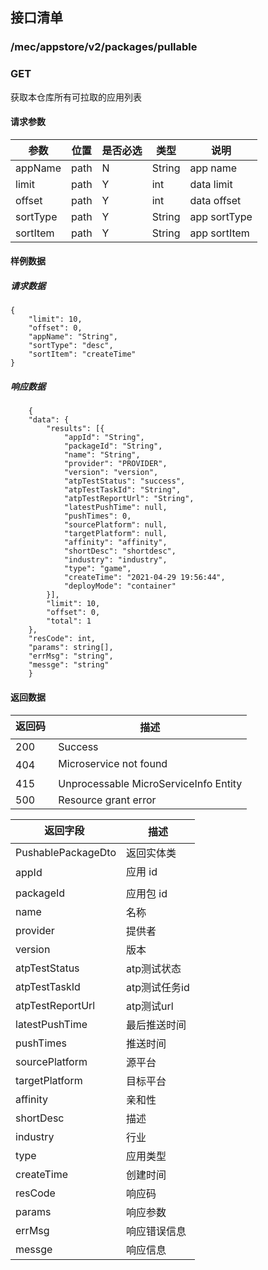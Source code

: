 ## 接口清单

### /mec/appstore/v2/packages/pullable
###  GET
获取本仓库所有可拉取的应用列表
#### 请求参数
|参数 |位置 | 是否必选 | 类型 |说明|
|-----|-----|----|------|-----|
|appName | path |N| String | app name |
|limit | path |Y| int | data limit |
|offset | path |Y| int | data offset |
|sortType | path |Y| String | app sortType |
|sortItem | path |Y| String | app sortItem|

#### 样例数据
##### 请求数据
    {
    	"limit": 10,
    	"offset": 0,
    	"appName": "String",
    	"sortType": "desc",
    	"sortItem": "createTime"
    }
##### 响应数据
        {
        "data": {
        	"results": [{
        		"appId": "String",
        		"packageId": "String",
        		"name": "String",
        		"provider": "PROVIDER",
        		"version": "version",
        		"atpTestStatus": "success",
        		"atpTestTaskId": "String",
        		"atpTestReportUrl": "String",
        		"latestPushTime": null,
        		"pushTimes": 0,
        		"sourcePlatform": null,
        		"targetPlatform": null,
        		"affinity": "affinity",
        		"shortDesc": "shortdesc",
        		"industry": "industry",
        		"type": "game",
        		"createTime": "2021-04-29 19:56:44",
        		"deployMode": "container"
        	}],
        	"limit": 10,
        	"offset": 0,
        	"total": 1
        },
    	"resCode": int,
    	"params": string[],
    	"errMsg": "string",
    	"messge": "string"
        }

#### 返回数据
|返回码  |描述|
|-----|-----|
|200 | Success |
|404 | Microservice not found |
|415 | Unprocessable MicroServiceInfo Entity  |
|500 | Resource grant error |

|返回字段  |描述|
|-----|-----|
|PushablePackageDto | 返回实体类 |
|appId | 应用 id |
|packageId | 应用包 id  |
|name | 名称 |
|provider | 提供者 |
|version | 版本 |
|atpTestStatus | atp测试状态 |
|atpTestTaskId | atp测试任务id |
|atpTestReportUrl | atp测试url |
|latestPushTime | 最后推送时间 |
|pushTimes | 推送时间 |
|sourcePlatform | 源平台 |
|targetPlatform | 目标平台 |
|affinity | 亲和性 |
|shortDesc | 描述 |
|industry | 行业 |
|type | 应用类型 |
|createTime | 创建时间 |
|resCode | 响应码 |
|params | 响应参数 |
|errMsg | 响应错误信息 |
|messge | 响应信息 |